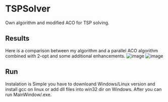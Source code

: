 # TSPSolver
Own algorithm and modified ACO for TSP solving.

## Results
Here is a comparison between my algorithm and a parallel ACO algorithm combined with 2-opt and some additional enhancements.
![image](https://github.com/hosprojektant/TSPSolver/assets/45818202/cc490c5d-36fd-44af-a7e1-d6238239f851)
![image](https://github.com/hosprojektant/TSPSolver/assets/45818202/ef22a05f-4e45-4b3b-a3de-52e63d437000)

## Run
Instalation is Simple you have to downloand Windows/Linux version and install gcc on linux or add dll files into win32 dir on Windows. After you can run MainWindow/.exe.
